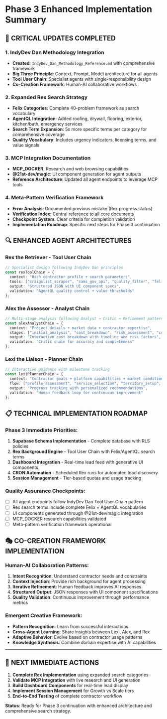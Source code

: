 # Phase 3 Enhanced Implementation Summary

## 🎯 CRITICAL UPDATES COMPLETED

### **1. IndyDev Dan Methodology Integration**
- **Created**: `IndyDev_Dan_Methodology_Reference.md` with comprehensive framework
- **Big Three Principle**: Context, Prompt, Model architecture for all agents
- **Tool User Chain**: Specialist agents with single-responsibility design
- **Co-Creation Framework**: Human-AI collaborative workflows

### **2. Expanded Rex Search Strategy**
- **Felix Categories**: Complete 40-problem framework as search vocabulary
- **AgentQL Integration**: Added roofing, drywall, flooring, exterior, kitchen/bath, emergency services
- **Search Term Expansion**: 5x more specific terms per category for comprehensive coverage
- **Quality Vocabulary**: Includes urgency indicators, licensing terms, and value signals

### **3. MCP Integration Documentation**
- **MCP_DOCKER**: Research and web browsing capabilities
- **@21st-dev/magic**: UI component generation for agent outputs
- **Reference Architecture**: Updated all agent endpoints to leverage MCP tools

### **4. Meta-Pattern Verification Framework**
- **Error Analysis**: Documented previous mistake (Rex progress status)
- **Verification Index**: Central reference to all core documents
- **Checkpoint System**: Clear criteria for completion validation
- **Implementation Roadmap**: Specific next steps for Phase 3 continuation

## 🔍 ENHANCED AGENT ARCHITECTURES

### **Rex the Retriever - Tool User Chain**
```typescript
// Specialist design following IndyDev Dan principles
const rexToolChain = {
  context: "Rich contractor profile + search parameters",
  tools: ["craigslist_scraper", "sams_gov_api", "quality_filter", "felix_categorizer"],
  output: "Structured JSON with UI component specs",
  validation: "AgentQL quality control + value thresholds"
};
```

### **Alex the Assessor - Analyst Chain**
```typescript
// Multi-stage analysis following Analyst → Critic → Refinement pattern
const alexAnalystChain = {
  context: "Project details + market data + contractor expertise",
  stages: ["initial_analysis", "cost_breakdown", "risk_assessment", "competitive_positioning"],
  output: "Interactive cost breakdown with timeline and risk factors",
  validation: "Critic chain for accuracy and completeness"
};
```

### **Lexi the Liaison - Planner Chain**
```typescript
// Interactive guidance with milestone tracking
const lexiPlannerChain = {
  context: "Contractor goals + platform capabilities + market conditions",
  flow: ["profile_assessment", "service_selection", "territory_setup", "tier_guidance"],
  output: "Progress tracking with personalized recommendations",
  validation: "Human feedback loop for continuous improvement"
};
```

## 📋 TECHNICAL IMPLEMENTATION ROADMAP

### **Phase 3 Immediate Priorities:**
1. **Supabase Schema Implementation** - Complete database with RLS policies
2. **Rex Background Engine** - Tool User Chain with Felix/AgentQL search terms
3. **Dashboard Integration** - Real-time lead feed with generative UI components
4. **CRON Automation** - Scheduled Rex runs for automated lead discovery
5. **Session Management** - Tier-based quotas and usage tracking

### **Quality Assurance Checkpoints:**
- [ ] All agent endpoints follow IndyDev Dan Tool User Chain pattern
- [ ] Rex search terms include complete Felix + AgentQL vocabularies
- [ ] UI components generated through @21st-dev/magic integration
- [ ] MCP_DOCKER research capabilities validated
- [ ] Meta-pattern verification framework operational

## 🎭 CO-CREATION FRAMEWORK IMPLEMENTATION

### **Human-AI Collaboration Patterns:**
1. **Intent Recognition**: Understand contractor needs and constraints
2. **Context Injection**: Provide rich background for agent processing
3. **Iterative Refinement**: Human feedback improves AI responses
4. **Structured Output**: JSON responses with UI component specifications
5. **Quality Validation**: Continuous improvement through performance metrics

### **Emergent Creative Framework:**
- **Pattern Recognition**: Learn from successful interactions
- **Cross-Agent Learning**: Share insights between Lexi, Alex, and Rex
- **Adaptive Behavior**: Evolve based on contractor usage patterns
- **Knowledge Synthesis**: Combine domain expertise with AI capabilities

---

## 🚀 NEXT IMMEDIATE ACTIONS

1. **Complete Rex Implementation** using expanded search categories
2. **Validate MCP Integration** with live research and UI generation
3. **Build Dashboard Components** for real-time lead display
4. **Implement Session Management** for Growth vs Scale tiers
5. **End-to-End Testing** of complete contractor workflow

**Status**: Ready for Phase 3 continuation with enhanced architecture and comprehensive search strategy.
